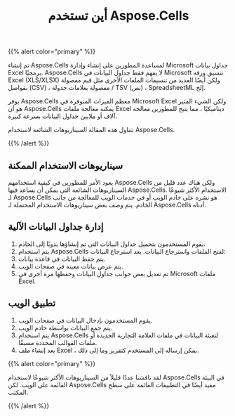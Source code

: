 ﻿---
title: أين تستخدم Aspose.Cells
type: docs
weight: 10
url: /ar/python-java/where-to-use-aspose-cells/
---
{{% alert color="primary" %}} 

تم إنشاء Aspose.Cells لمساعدة المطورين على إنشاء وإدارة Microsoft جداول بيانات Excel برمجيًا. Aspose.Cells لا يفهم فقط جداول البيانات في Microsoft تنسيق ورقة Excel (XLS/XLSX) ولكن أيضًا العديد من تنسيقات الملفات الأخرى مثل قيم مفصولة بفواصل (CSV) ، مفصولة بعلامات جدولة / TSV (نص) ، SpreadsheetML إلخ.

يوفر Aspose.Cells معظم الميزات المتوفرة في Microsoft Excel ولكن الشيء المثير هو أن Aspose.Cells يمكنه معالجة ملفات Excel ديناميكيًا ، مما يتيح للمطورين معالجة آلاف أو ملايين جداول البيانات بسرعة كبيرة.

تتناول هذه المقالة السيناريوهات الشائعة لاستخدام Aspose.Cells.

{{% /alert %}} 
## **سيناريوهات الاستخدام الممكنة**
يعود الأمر للمطورين في كيفية استخدامهم Aspose.Cells ولكن هناك عدد قليل من السيناريوهات الشائعة التي يمكن أن يساعد فيها Aspose.Cells. الاستخدام الأكثر شيوعًا لـ Aspose.Cells هو نشره على خادم الويب أو في خدمات الويب للمعالجة من جانب الخادم. يتم وصف بعض سيناريوهات الاستخدام المحتملة لـ Aspose.Cells أدناه.
## **إدارة جداول البيانات الآلية**
1. يقوم المستخدمون بتحميل جداول البيانات التي تم إنشاؤها يدويًا إلى الخادم.
1. يتم استخدام Aspose.Cells لفتح الملفات واسترجاع البيانات.
 بعد استرجاع البيانات:
 1. يتم حفظ البيانات في قاعدة بيانات.
 1. يتم عرض بيانات معينة في صفحات الويب.
 1. تم تعديل بعض جوانب جداول البيانات وحفظها مرة أخرى في Microsoft ملفات Excel.
## **تطبيق الويب**
1. يقوم المستخدمون بإدخال البيانات في صفحات الويب.
1. يتم جمع البيانات بواسطة خادم الويب.
1. يتم استخدام Aspose.Cells لتعبئة البيانات في ملفات العلامة التجارية الجديدة أو ملفات القوالب المحددة مسبقًا.
1. بعد إنشاء ملف Excel ، يمكن إرساله إلى المستخدم كتقرير وما إلى ذلك.

{{% alert color="primary" %}} 

لقد ناقشنا عددًا قليلاً من السيناريوهات الأكثر شيوعًا لاستخدام Aspose.Cells في البيئة القائمة على الويب. لكن Aspose.Cells مفيد أيضًا في التطبيقات القائمة على سطح المكتب.

{{% /alert %}}

